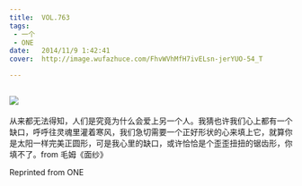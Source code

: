 ```yaml
---
title:	VOL.763
tags:
 - 一个
 - ONE
date:	2014/11/9 1:42:41
cover:	http://image.wufazhuce.com/FhvWVhMfH7ivELsn-jerYUO-54_T

---
```

![](http://image.wufazhuce.com/FhvWVhMfH7ivELsn-jerYUO-54_T)
---

从来都无法得知，人们是究竟为什么会爱上另一个人。我猜也许我们心上都有一个缺口，呼呼往灵魂里灌着寒风，我们急切需要一个正好形状的心来填上它，就算你是太阳一样完美正圆形，可是我心里的缺口，或许恰恰是个歪歪扭扭的锯齿形，你填不了。from 毛姆《面纱》
 
Reprinted from ONE
